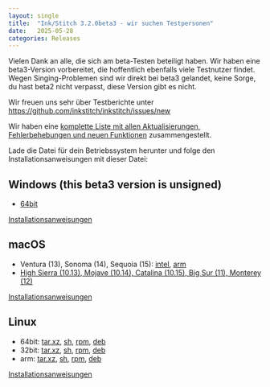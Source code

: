 ```yaml
---
layout: single
title:  "Ink/Stitch 3.2.0beta3 - wir suchen Testpersonen"
date:   2025-05-28
categories: Releases
---
```

Vielen Dank an alle, die sich am beta-Testen beteiligt haben. Wir haben eine beta3-Version vorbereitet, die hoffentlich ebenfalls viele Testnutzer findet.
Wegen Singing-Problemen sind wir direkt bei beta3 gelandet, keine Sorge, du hast beta2 nicht verpasst, diese Version gibt es nicht.

Wir freuen uns sehr über Testberichte unter <https://github.com/inkstitch/inkstitch/issues/new>

Wir haben eine [komplette Liste mit allen Aktualisierungen, Fehlerbehebungen und neuen Funktionen](/de/upcoming) zusammengestellt.

Lade die Datei für dein Betriebssystem herunter und folge den Installationsanweisungen mit dieser Datei:

## Windows (this beta3 version is unsigned)

* [64bit](https://github.com/inkstitch/inkstitch/releases/download/dev-build-refs-tags-v3.2.0beta3/inkstitch-v3.2.0beta3-windows-64bit.exe)

[Installationsanweisungen](/de/docs/install-windows/)

## macOS

* Ventura (13), Sonoma (14), Sequoia (15): 
  [intel](https://github.com/inkstitch/inkstitch/releases/download/dev-build-refs-tags-v3.2.0beta3/inkstitch-v3.2.0beta3-osx-x86_64.pkg),
  [arm](https://github.com/inkstitch/inkstitch/releases/download/dev-build-refs-tags-v3.2.0beta3/inkstitch-v3.2.0beta3-osx-arm64.pkg)
* [High Sierra (10.13), Mojave (10.14), Catalina (10.15), Big Sur (11), Monterey (12)](https://github.com/inkstitch/inkstitch/releases/download/dev-build-refs-tags-v3.2.0beta3/inkstitch-3.2.0beta3-osx-x86_64-intel.pkg)

[Installationsanweisungen](/de/docs/install-macos)

## Linux

* 64bit:
  [tar.xz](https://github.com/inkstitch/inkstitch/releases/download/dev-build-refs-tags-v3.2.0beta3/inkstitch-0.0.1-v3.2.0beta3-linux-x86_64.tar.xz),
  [sh](https://github.com/inkstitch/inkstitch/releases/download/dev-build-refs-tags-v3.2.0beta3/inkstitch-0.0.1-v3.2.0beta3-linux-x86_64.sh),
  [rpm](https://github.com/inkstitch/inkstitch/releases/download/dev-build-refs-tags-v3.2.0beta3/inkstitch-0.0.1_v3.2.0beta3-1.x86_64.rpm),
  [deb](https://github.com/inkstitch/inkstitch/releases/download/dev-build-refs-tags-v3.2.0beta3/inkstitch_0.0.1.v3.2.0beta3_amd64.deb)
* 32bit:
  [tar.xz](https://github.com/inkstitch/inkstitch/releases/download/dev-build-refs-tags-v3.2.0beta3/inkstitch-0.0.1-v3.2.0beta3-linux32-i386.tar.xz),
  [sh](https://github.com/inkstitch/inkstitch/releases/download/dev-build-refs-tags-v3.2.0beta3/inkstitch-0.0.1-v3.2.0beta3-linux32-i386.sh),
  [rpm](https://github.com/inkstitch/inkstitch/releases/download/dev-build-refs-tags-v3.2.0beta3/inkstitch-0.0.1_v3.2.0beta3-1.i386.rpm),
  [deb](https://github.com/inkstitch/inkstitch/releases/download/dev-build-refs-tags-v3.2.0beta3/inkstitch_0.0.1.v3.2.0beta3_i386.deb)
* arm:
  [tar.xz](https://github.com/inkstitch/inkstitch/releases/download/dev-build-refs-tags-v3.2.0beta3/inkstitch-0.0.1-v3.2.0beta3-linux-aarch64.tar.xz),
  [sh](https://github.com/inkstitch/inkstitch/releases/download/dev-build-refs-tags-v3.2.0beta3/inkstitch-0.0.1-v3.2.0beta3-linux-aarch64.sh),
  [rpm](https://github.com/inkstitch/inkstitch/releases/download/dev-build-refs-tags-v3.2.0beta3/inkstitch-0.0.1_v3.2.0beta3-1.aarch64.rpm),
  [deb](https://github.com/inkstitch/inkstitch/releases/download/dev-build-refs-tags-v3.2.0beta3/inkstitch_0.0.1.v3.2.0beta3_arm64.deb)

[Installationsanweisungen](/de/docs/install-linux/)
